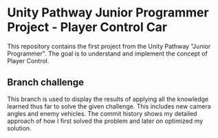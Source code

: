 # Unity Pathway Junior Programmer Project - Player Control Car

This repository contains the first project from the Unity Pathway "Junior Programmer". The goal is to understand and implement the concept of Player Control.

## Branch challenge
This branch is used to display the results of applying all the knowledge learned thus far to solve the given challenge. This includes new camera angles and enemy vehicles. The commit history shows my detailed approach of how I first solved the problem and later on optimized my solution.